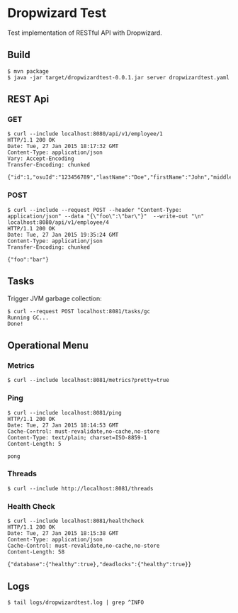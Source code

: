 # Dropwizard Test

Test implementation of RESTful API with Dropwizard.


## Build

    $ mvn package
    $ java -jar target/dropwizardtest-0.0.1.jar server dropwizardtest.yaml


## REST Api

### GET

    $ curl --include localhost:8080/api/v1/employee/1
    HTTP/1.1 200 OK
    Date: Tue, 27 Jan 2015 18:17:32 GMT
    Content-Type: application/json
    Vary: Accept-Encoding
    Transfer-Encoding: chunked
    
    {"id":1,"osuId":"123456789","lastName":"Doe","firstName":"John","middleInitial":"A","onidLoginId":"dojo","emailAddress":"dojo@onid.orst.edu","employeeStatus":"A"}

### POST

    $ curl --include --request POST --header "Content-Type: application/json" --data "{\"foo\":\"bar\"}"  --write-out "\n" localhost:8080/api/v1/employee/4
    HTTP/1.1 200 OK
    Date: Tue, 27 Jan 2015 19:35:24 GMT
    Content-Type: application/json
    Transfer-Encoding: chunked
    
    {"foo":"bar"}


## Tasks

Trigger JVM garbage collection:

    $ curl --request POST localhost:8081/tasks/gc
    Running GC...
    Done!


## Operational Menu

### Metrics

    $ curl --include localhost:8081/metrics?pretty=true
    
### Ping

    $ curl --include localhost:8081/ping
    HTTP/1.1 200 OK
    Date: Tue, 27 Jan 2015 18:14:53 GMT
    Cache-Control: must-revalidate,no-cache,no-store
    Content-Type: text/plain; charset=ISO-8859-1
    Content-Length: 5
    
    pong

### Threads

    $ curl --include http://localhost:8081/threads

### Health Check

    $ curl --include localhost:8081/healthcheck
    HTTP/1.1 200 OK
    Date: Tue, 27 Jan 2015 18:15:38 GMT
    Content-Type: application/json
    Cache-Control: must-revalidate,no-cache,no-store
    Content-Length: 58
    
    {"database":{"healthy":true},"deadlocks":{"healthy":true}}

## Logs

    $ tail logs/dropwizardtest.log | grep ^INFO
